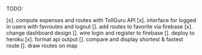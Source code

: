 TODO:

[x]. compute expenses and routes with TollGuru API
[x]. interface for logged in users with favroutes and logout
[]. add routes to favorite via firebase
[x]. change dashboard design
[]. wire login and register to firebase
[]. deploy to heroku
[x]. format api output
[]. compare and display shortest & fastest route
[]. draw routes on map
